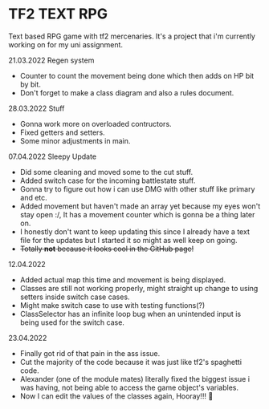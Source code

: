 # TF2 TEXT RPG
 Text based RPG game with tf2 mercenaries.
It's a project that i'm currently working on for my uni assignment.

21.03.2022
Regen system
- Counter to count the movement being done which then adds on HP bit by bit.
- Don't forget to make a class diagram and also a rules document.


28.03.2022
Stuff
- Gonna work more on overloaded contructors.
- Fixed getters and setters.
- Some minor adjustments in main.

07.04.2022
Sleepy Update
- Did some cleaning and moved some to the cut stuff.
- Added switch case for the incoming battlestate stuff.
- Gonna try to figure out how i can use DMG with other stuff like primary and etc.
- Added movement but haven't made an array yet because my eyes won't stay open :/, It has a movement counter which is gonna be a thing later on.
- I honestly don't want to keep updating this since I already have a text file for the updates but I started it so might as well keep on going.
- ~~Totally **not** because it looks cool in the GitHub page!~~

12.04.2022
- Added actual map this time and movement is being displayed.
- Classes are still not working properly, might straight up change to using setters inside switch case cases.
- Might make switch case to use with testing functions(?)
- ClassSelector has an infinite loop bug when an unintended input is being used for the switch case.

23.04.2022
- Finally got rid of that pain in the ass issue.
- Cut the majority of the code because it was just like tf2's spaghetti code.
- Alexander (one of the module mates) literally fixed the biggest issue i was having, not being able to access the game object's variables.
- Now I can edit the values of the classes again, Hooray!!! 🥳

